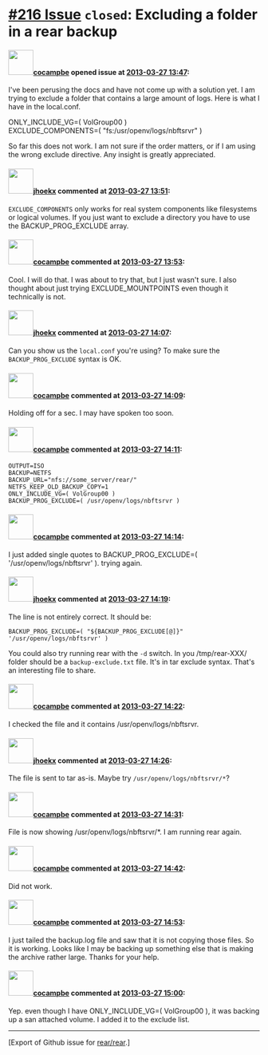 [\#216 Issue](https://github.com/rear/rear/issues/216) `closed`: Excluding a folder in a rear backup
====================================================================================================

#### <img src="https://avatars.githubusercontent.com/u/2211329?u=4cd2be2e33c0e225dd2ffa8fe52fc0015c498af1&v=4" width="50">[cocampbe](https://github.com/cocampbe) opened issue at [2013-03-27 13:47](https://github.com/rear/rear/issues/216):

I've been perusing the docs and have not come up with a solution yet. I
am trying to exclude a folder that contains a large amount of logs. Here
is what I have in the local.conf.

ONLY\_INCLUDE\_VG=( VolGroup00 )  
EXCLUDE\_COMPONENTS=( "fs:/usr/openv/logs/nbftsrvr" )

So far this does not work. I am not sure if the order matters, or if I
am using the wrong exclude directive. Any insight is greatly
appreciated.

#### <img src="https://avatars.githubusercontent.com/u/783473?v=4" width="50">[jhoekx](https://github.com/jhoekx) commented at [2013-03-27 13:51](https://github.com/rear/rear/issues/216#issuecomment-15524159):

`EXCLUDE_COMPONENTS` only works for real system components like
filesystems or logical volumes. If you just want to exclude a directory
you have to use the BACKUP\_PROG\_EXCLUDE array.

#### <img src="https://avatars.githubusercontent.com/u/2211329?u=4cd2be2e33c0e225dd2ffa8fe52fc0015c498af1&v=4" width="50">[cocampbe](https://github.com/cocampbe) commented at [2013-03-27 13:53](https://github.com/rear/rear/issues/216#issuecomment-15524253):

Cool. I will do that. I was about to try that, but I just wasn't sure. I
also thought about just trying EXCLUDE\_MOUNTPOINTS even though it
technically is not.

#### <img src="https://avatars.githubusercontent.com/u/783473?v=4" width="50">[jhoekx](https://github.com/jhoekx) commented at [2013-03-27 14:07](https://github.com/rear/rear/issues/216#issuecomment-15525132):

Can you show us the `local.conf` you're using? To make sure the
`BACKUP_PROG_EXCLUDE` syntax is OK.

#### <img src="https://avatars.githubusercontent.com/u/2211329?u=4cd2be2e33c0e225dd2ffa8fe52fc0015c498af1&v=4" width="50">[cocampbe](https://github.com/cocampbe) commented at [2013-03-27 14:09](https://github.com/rear/rear/issues/216#issuecomment-15525186):

Holding off for a sec. I may have spoken too soon.

#### <img src="https://avatars.githubusercontent.com/u/2211329?u=4cd2be2e33c0e225dd2ffa8fe52fc0015c498af1&v=4" width="50">[cocampbe](https://github.com/cocampbe) commented at [2013-03-27 14:11](https://github.com/rear/rear/issues/216#issuecomment-15525330):

    OUTPUT=ISO
    BACKUP=NETFS
    BACKUP_URL="nfs://some_server/rear/"
    NETFS_KEEP_OLD_BACKUP_COPY=1
    ONLY_INCLUDE_VG=( VolGroup00 )
    BACKUP_PROG_EXCLUDE=( /usr/openv/logs/nbftsrvr )

#### <img src="https://avatars.githubusercontent.com/u/2211329?u=4cd2be2e33c0e225dd2ffa8fe52fc0015c498af1&v=4" width="50">[cocampbe](https://github.com/cocampbe) commented at [2013-03-27 14:14](https://github.com/rear/rear/issues/216#issuecomment-15525472):

I just added single quotes to BACKUP\_PROG\_EXCLUDE=(
'/usr/openv/logs/nbftsrvr' ). trying again.

#### <img src="https://avatars.githubusercontent.com/u/783473?v=4" width="50">[jhoekx](https://github.com/jhoekx) commented at [2013-03-27 14:19](https://github.com/rear/rear/issues/216#issuecomment-15525780):

The line is not entirely correct. It should be:

    BACKUP_PROG_EXCLUDE=( "${BACKUP_PROG_EXCLUDE[@]}" '/usr/openv/logs/nbftsrvr' )

You could also try running rear with the `-d` switch. In you
/tmp/rear-XXX/ folder should be a `backup-exclude.txt` file. It's in tar
exclude syntax. That's an interesting file to share.

#### <img src="https://avatars.githubusercontent.com/u/2211329?u=4cd2be2e33c0e225dd2ffa8fe52fc0015c498af1&v=4" width="50">[cocampbe](https://github.com/cocampbe) commented at [2013-03-27 14:22](https://github.com/rear/rear/issues/216#issuecomment-15525996):

I checked the file and it contains /usr/openv/logs/nbftsrvr.

#### <img src="https://avatars.githubusercontent.com/u/783473?v=4" width="50">[jhoekx](https://github.com/jhoekx) commented at [2013-03-27 14:26](https://github.com/rear/rear/issues/216#issuecomment-15526178):

The file is sent to tar as-is. Maybe try `/usr/openv/logs/nbftsrvr/*`?

#### <img src="https://avatars.githubusercontent.com/u/2211329?u=4cd2be2e33c0e225dd2ffa8fe52fc0015c498af1&v=4" width="50">[cocampbe](https://github.com/cocampbe) commented at [2013-03-27 14:31](https://github.com/rear/rear/issues/216#issuecomment-15526438):

File is now showing /usr/openv/logs/nbftsrvr/\*. I am running rear
again.

#### <img src="https://avatars.githubusercontent.com/u/2211329?u=4cd2be2e33c0e225dd2ffa8fe52fc0015c498af1&v=4" width="50">[cocampbe](https://github.com/cocampbe) commented at [2013-03-27 14:42](https://github.com/rear/rear/issues/216#issuecomment-15527111):

Did not work.

#### <img src="https://avatars.githubusercontent.com/u/2211329?u=4cd2be2e33c0e225dd2ffa8fe52fc0015c498af1&v=4" width="50">[cocampbe](https://github.com/cocampbe) commented at [2013-03-27 14:53](https://github.com/rear/rear/issues/216#issuecomment-15527916):

I just tailed the backup.log file and saw that it is not copying those
files. So it is working. Looks like I may be backing up something else
that is making the archive rather large. Thanks for your help.

#### <img src="https://avatars.githubusercontent.com/u/2211329?u=4cd2be2e33c0e225dd2ffa8fe52fc0015c498af1&v=4" width="50">[cocampbe](https://github.com/cocampbe) commented at [2013-03-27 15:00](https://github.com/rear/rear/issues/216#issuecomment-15528361):

Yep. even though I have ONLY\_INCLUDE\_VG=( VolGroup00 ), it was backing
up a san attached volume. I added it to the exclude list.

------------------------------------------------------------------------

\[Export of Github issue for
[rear/rear](https://github.com/rear/rear).\]
